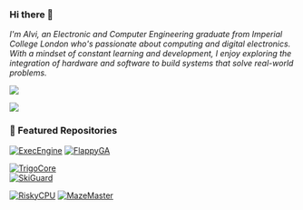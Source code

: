 ### Hi there 👋  

*I'm Alvi, an Electronic and Computer Engineering graduate from Imperial College London who's passionate about computing and digital electronics. With a mindset of constant learning and development, I enjoy exploring the integration of hardware and software to build systems that solve real-world problems.*  

![](https://github-readme-streak-stats.herokuapp.com/?user=alvi-codes&theme=gotham&hide=false)<br/>  

![](https://github-readme-stats.vercel.app/api/top-langs/?username=alvi-codes&theme=gruvbox_light_border=true&include_all_commits=true&count_private=false&layout=compact&exclude_repo=FlappyGA,MazeMaster&langs_count=10)<br/>  

### 📌 Featured Repositories  

[![ExecEngine](https://github-readme-stats.vercel.app/api/pin/?username=alvi-codes&repo=ExecEngine&theme=gotham)](https://github.com/alvi-codes/ExecEngine)
[![FlappyGA](https://github-readme-stats.vercel.app/api/pin/?username=alvi-codes&repo=FlappyGA&theme=gotham)](https://github.com/alvi-codes/FlappyGA)  

[![TrigoCore](https://github-readme-stats.vercel.app/api/pin/?username=alvi-codes&repo=TrigoCore&theme=gotham)](https://github.com/alvi-codes/TrigoCore)  
[![SkiGuard](https://github-readme-stats.vercel.app/api/pin/?username=alvi-codes&repo=SkiGuard&theme=gotham)](https://github.com/alvi-codes/SkiGuard)

[![RiskyCPU](https://github-readme-stats.vercel.app/api/pin/?username=alvi-codes&repo=RiskyCPU&theme=gotham)](https://github.com/alvi-codes/RiskyCPU)
[![MazeMaster](https://github-readme-stats.vercel.app/api/pin/?username=alvi-codes&repo=MazeMaster&theme=gotham)](https://github.com/alvi-codes/MazeMaster)  

